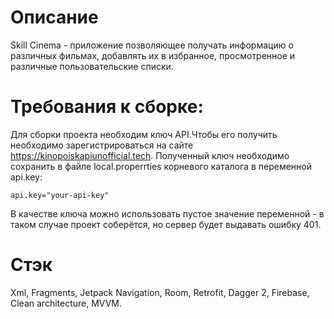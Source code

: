 # Описание
Skill Cinema - приложение позволяющее получать информацию о различных фильмах, добавлять их в избранное, просмотренное и различные пользовательские списки.

# Требования к сборке:
Для сборки проекта необходим ключ API.Чтобы его получить необходимо зарегистрироваться на сайте https://kinopoiskapiunofficial.tech. Полученный ключ необходимо сохранить в файле local.properrties корневого каталога в переменной api.key:
```
api.key="your-api-key"
```
В качестве ключа можно использовать пустое значение переменной - в таком случае проект соберётся, но сервер будет выдавать ошибку 401.

# Стэк
Xml, Fragments, Jetpack Navigation, Room, Retrofit, Dagger 2, Firebase, Clean architecture, MVVM.
